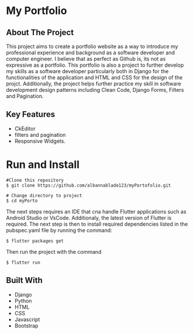 # My Portfolio

## About The Project

This project aims to create a portfolio website as a way to introduce my professional experience and background as a software developer
and computer engineer. I believe that as perfect as Github is, its not as expressive as a portfolio. This portfolio is also a project to 
further develop my skills as a software developer particularly both in Django for the functionalities of the application and HTML and CSS for the design of the projct. Additionally, the project helps further practice my skill in software development design
patterns including Clean Code, Django Forms, Filters and Pagination. 

## Key Features
* CkEditor
* filters and pagination
* Responsive Widgets.

# Run and Install

```
#Clone this repository
$ git clone https://github.com/albannablade123/myPortofolio.git

# Change directory to project
$ cd myPorto
```

The next steps requires an IDE that cna handle Flutter applications such as Android Studio or VsCode. Additionaly, the latest version of Flutter is required. The next step is then to install required dependencies listed in the pubspec.yaml file by running the command:
```
$ flutter packages get
```
Then run the project with the command
```
$ flutter run
```


## Built With
* Django 
* Python
* HTML
* CSS
* Javascript
* Bootstrap
